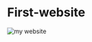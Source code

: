 # First-website

![my website](https://user-images.githubusercontent.com/88815514/149246181-d6c5f2a1-bc72-4b8b-8553-61872bb398bc.png)
